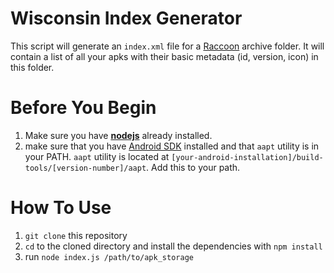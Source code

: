Wisconsin Index Generator
=========================
This script will generate an `index.xml` file for a [Raccoon](https://github.com/onyxbits/Raccoon) archive folder. It will contain a list of all your apks with their basic metadata (id, version, icon) in this folder.

Before You Begin
==============
1. Make sure you have **[nodejs](http://nodejs.org/)** already installed.
2. make sure that you have [Android SDK](http://developer.android.com/sdk/installing/index.html) installed and that `aapt` utility is in your PATH. `aapt` utility is located at `[your-android-installation]/build-tools/[version-number]/aapt`. Add this to your path.

How To Use
=========================
1. `git clone` this repository 
2. `cd` to the cloned directory and install the dependencies with `npm install`
2. run `node index.js /path/to/apk_storage`  
